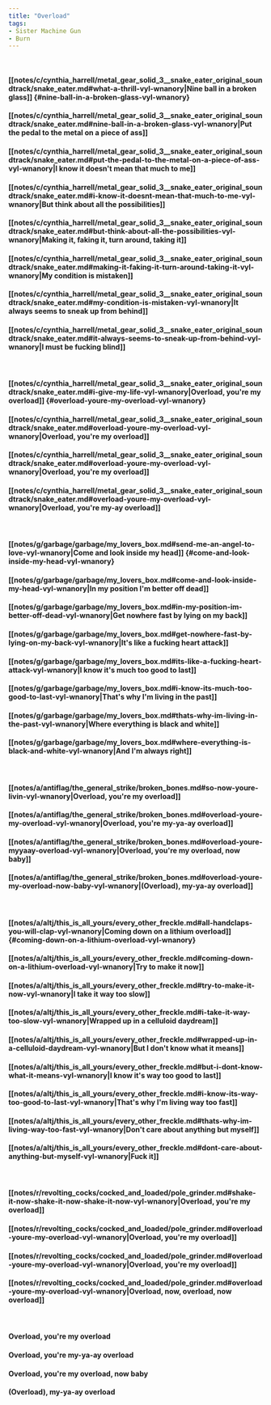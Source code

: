 ```yaml
---
title: "Overload"
tags:
- Sister Machine Gun
- Burn
---
```

&nbsp;
#### [[notes/c/cynthia_harrell/metal_gear_solid_3__snake_eater_original_soundtrack/snake_eater.md#what-a-thrill-vyl-wnanory|Nine ball in a broken glass]] {#nine-ball-in-a-broken-glass-vyl-wnanory}
#### [[notes/c/cynthia_harrell/metal_gear_solid_3__snake_eater_original_soundtrack/snake_eater.md#nine-ball-in-a-broken-glass-vyl-wnanory|Put the pedal to the metal on a piece of ass]]
#### [[notes/c/cynthia_harrell/metal_gear_solid_3__snake_eater_original_soundtrack/snake_eater.md#put-the-pedal-to-the-metal-on-a-piece-of-ass-vyl-wnanory|I know it doesn't mean that much to me]]
#### [[notes/c/cynthia_harrell/metal_gear_solid_3__snake_eater_original_soundtrack/snake_eater.md#i-know-it-doesnt-mean-that-much-to-me-vyl-wnanory|But think about all the possibilities]]
#### [[notes/c/cynthia_harrell/metal_gear_solid_3__snake_eater_original_soundtrack/snake_eater.md#but-think-about-all-the-possibilities-vyl-wnanory|Making it, faking it, turn around, taking it]]
#### [[notes/c/cynthia_harrell/metal_gear_solid_3__snake_eater_original_soundtrack/snake_eater.md#making-it-faking-it-turn-around-taking-it-vyl-wnanory|My condition is mistaken]]
#### [[notes/c/cynthia_harrell/metal_gear_solid_3__snake_eater_original_soundtrack/snake_eater.md#my-condition-is-mistaken-vyl-wnanory|It always seems to sneak up from behind]]
#### [[notes/c/cynthia_harrell/metal_gear_solid_3__snake_eater_original_soundtrack/snake_eater.md#it-always-seems-to-sneak-up-from-behind-vyl-wnanory|I must be fucking blind]]
&nbsp;
#### [[notes/c/cynthia_harrell/metal_gear_solid_3__snake_eater_original_soundtrack/snake_eater.md#i-give-my-life-vyl-wnanory|Overload, you're my overload]] {#overload-youre-my-overload-vyl-wnanory}
#### [[notes/c/cynthia_harrell/metal_gear_solid_3__snake_eater_original_soundtrack/snake_eater.md#overload-youre-my-overload-vyl-wnanory|Overload, you're my overload]]
#### [[notes/c/cynthia_harrell/metal_gear_solid_3__snake_eater_original_soundtrack/snake_eater.md#overload-youre-my-overload-vyl-wnanory|Overload, you're my overload]]
#### [[notes/c/cynthia_harrell/metal_gear_solid_3__snake_eater_original_soundtrack/snake_eater.md#overload-youre-my-overload-vyl-wnanory|Overload, you're my-ay overload]]
&nbsp;
#### [[notes/g/garbage/garbage/my_lovers_box.md#send-me-an-angel-to-love-vyl-wnanory|Come and look inside my head]] {#come-and-look-inside-my-head-vyl-wnanory}
#### [[notes/g/garbage/garbage/my_lovers_box.md#come-and-look-inside-my-head-vyl-wnanory|In my position I'm better off dead]]
#### [[notes/g/garbage/garbage/my_lovers_box.md#in-my-position-im-better-off-dead-vyl-wnanory|Get nowhere fast by lying on my back]]
#### [[notes/g/garbage/garbage/my_lovers_box.md#get-nowhere-fast-by-lying-on-my-back-vyl-wnanory|It's like a fucking heart attack]]
#### [[notes/g/garbage/garbage/my_lovers_box.md#its-like-a-fucking-heart-attack-vyl-wnanory|I know it's much too good to last]]
#### [[notes/g/garbage/garbage/my_lovers_box.md#i-know-its-much-too-good-to-last-vyl-wnanory|That's why I'm living in the past]]
#### [[notes/g/garbage/garbage/my_lovers_box.md#thats-why-im-living-in-the-past-vyl-wnanory|Where everything is black and white]]
#### [[notes/g/garbage/garbage/my_lovers_box.md#where-everything-is-black-and-white-vyl-wnanory|And I'm always right]]
&nbsp;
#### [[notes/a/antiflag/the_general_strike/broken_bones.md#so-now-youre-livin-vyl-wnanory|Overload, you're my overload]]
#### [[notes/a/antiflag/the_general_strike/broken_bones.md#overload-youre-my-overload-vyl-wnanory|Overload, you're my-ya-ay overload]]
#### [[notes/a/antiflag/the_general_strike/broken_bones.md#overload-youre-myyaay-overload-vyl-wnanory|Overload, you're my overload, now baby]]
#### [[notes/a/antiflag/the_general_strike/broken_bones.md#overload-youre-my-overload-now-baby-vyl-wnanory|(Overload), my-ya-ay overload]]
&nbsp;
#### [[notes/a/altj/this_is_all_yours/every_other_freckle.md#all-handclaps-you-will-clap-vyl-wnanory|Coming down on a lithium overload]] {#coming-down-on-a-lithium-overload-vyl-wnanory}
#### [[notes/a/altj/this_is_all_yours/every_other_freckle.md#coming-down-on-a-lithium-overload-vyl-wnanory|Try to make it now]]
#### [[notes/a/altj/this_is_all_yours/every_other_freckle.md#try-to-make-it-now-vyl-wnanory|I take it way too slow]]
#### [[notes/a/altj/this_is_all_yours/every_other_freckle.md#i-take-it-way-too-slow-vyl-wnanory|Wrapped up in a celluloid daydream]]
#### [[notes/a/altj/this_is_all_yours/every_other_freckle.md#wrapped-up-in-a-celluloid-daydream-vyl-wnanory|But I don't know what it means]]
#### [[notes/a/altj/this_is_all_yours/every_other_freckle.md#but-i-dont-know-what-it-means-vyl-wnanory|I know it's way too good to last]]
#### [[notes/a/altj/this_is_all_yours/every_other_freckle.md#i-know-its-way-too-good-to-last-vyl-wnanory|That's why I'm living way too fast]]
#### [[notes/a/altj/this_is_all_yours/every_other_freckle.md#thats-why-im-living-way-too-fast-vyl-wnanory|Don't care about anything but myself]]
#### [[notes/a/altj/this_is_all_yours/every_other_freckle.md#dont-care-about-anything-but-myself-vyl-wnanory|Fuck it]]
&nbsp;
#### [[notes/r/revolting_cocks/cocked_and_loaded/pole_grinder.md#shake-it-now-shake-it-now-shake-it-now-vyl-wnanory|Overload, you're my overload]]
#### [[notes/r/revolting_cocks/cocked_and_loaded/pole_grinder.md#overload-youre-my-overload-vyl-wnanory|Overload, you're my overload]]
#### [[notes/r/revolting_cocks/cocked_and_loaded/pole_grinder.md#overload-youre-my-overload-vyl-wnanory|Overload, you're my overload]]
#### [[notes/r/revolting_cocks/cocked_and_loaded/pole_grinder.md#overload-youre-my-overload-vyl-wnanory|Overload, now, overload, now overload]]
&nbsp;
#### Overload, you're my overload
#### Overload, you're my-ya-ay overload
#### Overload, you're my overload, now baby 
#### (Overload), my-ya-ay overload
